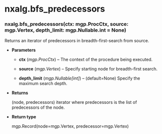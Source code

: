 # nxalg.bfs_predecessors


### nxalg.bfs_predecessors(ctx: mgp.ProcCtx, source: mgp.Vertex, depth_limit: mgp.Nullable.int = None)
Returns an iterator of predecessors in breadth-first-search from source.


* **Parameters**

    
    * **ctx** (*mgp.ProcCtx*) – The context of the procedure being executed.


    * **source** (*mgp.Vertex*) – Specify starting node for breadth-first search.


    * **depth_limit** (*mgp.Nullable[int]*) – (default=None)
    Specify the maximum search depth.



* **Returns**

    (node, predecessors) iterator where predecessors is the list of
    predecessors of the node.



* **Return type**

    mgp.Record(node=mgp.Vertex, predecessor=mgp.Vertex)
